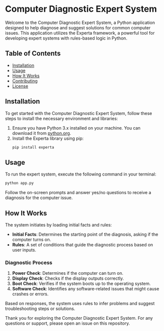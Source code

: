
# Computer Diagnostic Expert System

Welcome to the Computer Diagnostic Expert System, a Python application designed to help diagnose and suggest solutions for common computer issues. This application utilizes the Experta framework, a powerful tool for developing expert systems with rules-based logic in Python.

## Table of Contents

- [Installation](#installation)
- [Usage](#usage)
- [How It Works](#how-it-works)
- [Contributing](#contributing)
- [License](#license)

## Installation

To get started with the Computer Diagnostic Expert System, follow these steps to install the necessary environment and libraries:

1. Ensure you have Python 3.x installed on your machine. You can download it from [python.org](https://www.python.org/downloads/).
2. Install the Experta library using pip:
   ```bash
   pip install experta
   ```

## Usage

To run the expert system, execute the following command in your terminal:

```bash
python app.py
```

Follow the on-screen prompts and answer yes/no questions to receive a diagnosis for the computer issue.

## How It Works

The system initiates by loading initial facts and rules:
- **Initial Facts**: Determines the starting point of the diagnosis, asking if the computer turns on.
- **Rules**: A set of conditions that guide the diagnostic process based on user inputs.

### Diagnostic Process

1. **Power Check**: Determines if the computer can turn on.
2. **Display Check**: Checks if the display outputs correctly.
3. **Boot Check**: Verifies if the system boots up to the operating system.
4. **Software Check**: Identifies any software-related issues that might cause crashes or errors.

Based on responses, the system uses rules to infer problems and suggest troubleshooting steps or solutions.

Thank you for exploring the Computer Diagnostic Expert System. For any questions or support, please open an issue on this repository.

